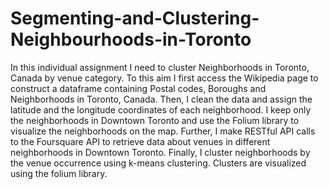 # Segmenting-and-Clustering-Neighbourhoods-in-Toronto
In this individual assignment I need to cluster Neighborhoods in Toronto, Canada by venue category. To this aim I first access the Wikipedia page to construct a dataframe containing Postal codes, Boroughs and Neighborhoods in Toronto, Canada. Then, I clean the data and assign the latitude and the longitude coordinates of each neighborhood. I keep only the neighborhoods in Downtown Toronto and use the Folium library to visualize the neighborhoods on the map. Further, I make RESTful API calls to the Foursquare API to retrieve data about venues in different neighborhoods in Downtown Toronto. Finally, I cluster neighborhoods by the venue occurrence using k-means clustering. Clusters are visualized using the folium library. 
